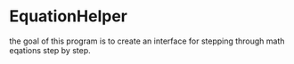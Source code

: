 # EquationHelper

the goal of this program is to create an interface for stepping through math eqations step by step.
